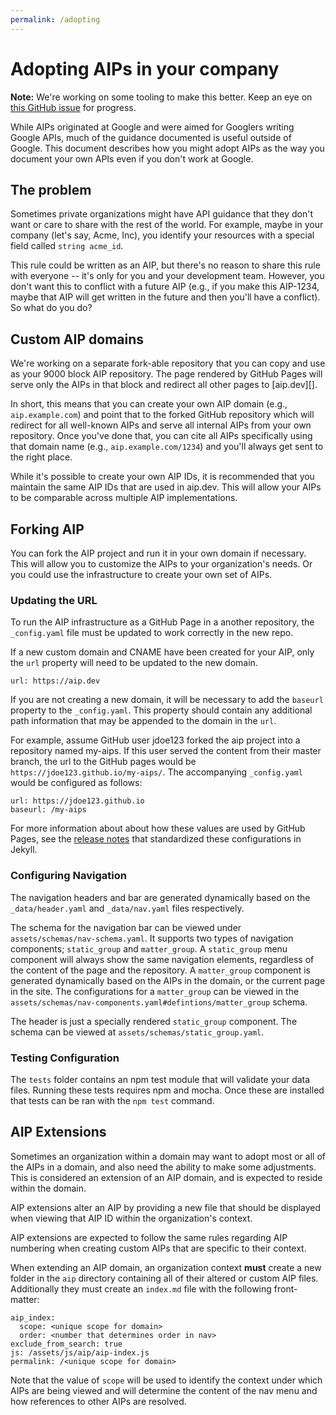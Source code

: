 ```yaml
---
permalink: /adopting
---
```


# Adopting AIPs in your company

**Note:** We're working on some tooling to make this better. Keep an eye on
[this GitHub issue][] for progress.

While AIPs originated at Google and were aimed for Googlers writing Google
APIs, much of the guidance documented is useful outside of Google. This
document describes how you might adopt AIPs as the way you document your own
APIs even if you don't work at Google.

## The problem

Sometimes private organizations might have API guidance that they don't want or
care to share with the rest of the world. For example, maybe in your company
(let's say, Acme, Inc), you identify your resources with a special field called
`string acme_id`.

This rule could be written as an AIP, but there's no reason to share this rule
with everyone -- it's only for you and your development team. However, you
don't want this to conflict with a future AIP (e.g., if you make this AIP-1234,
maybe that AIP will get written in the future and then you'll have a conflict).
So what do you do?

## Custom AIP domains

We're working on a separate fork-able repository that you can copy and use as
your 9000 block AIP repository. The page rendered by GitHub Pages will serve
only the AIPs in that block and redirect all other pages to [aip.dev][].

In short, this means that you can create your own AIP domain (e.g.,
`aip.example.com`) and point that to the forked GitHub repository which will
redirect for all well-known AIPs and serve all internal AIPs from your own
repository. Once you've done that, you can cite all AIPs specifically using
that domain name (e.g., `aip.example.com/1234`) and you'll always get sent to
the right place.

While it's possible to create your own AIP IDs, it is recommended that you
maintain the same AIP IDs that are used in aip.dev. This will allow your AIPs
to be comparable across multiple AIP implementations.

## Forking AIP

You can fork the AIP project and run it in your own domain if necessary. This
will allow you to customize the AIPs to your organization's needs. Or you could
use the infrastructure to create your own set of AIPs.

### Updating the URL

To run the AIP infrastructure as a GitHub Page in a another repository, the
`_config.yaml` file must be updated to work correctly in the new repo.

If a new custom domain and CNAME have been created for your AIP, only the `url`
property will need to be updated to the new domain.

```
url: https://aip.dev
```

If you are not creating a new domain, it will be necessary to add the `baseurl`
property to the `_config.yaml`. This property should contain any additional
path information that may be appended to the domain in the `url`.

For example, assume GitHub user jdoe123 forked the aip project into a
repository named my-aips. If this user served the content from their master
branch, the url to the GitHub pages would be
`https://jdoe123.github.io/my-aips/`. The accompanying `_config.yaml` would be
configured as follows:

```
url: https://jdoe123.github.io
baseurl: /my-aips
```

For more information about about how these values are used by GitHub Pages, see
the [release notes][] that standardized these configurations in Jekyll.

### Configuring Navigation

The navigation headers and bar are generated dynamically based on the
`_data/header.yaml` and `_data/nav.yaml` files respectively.

The schema for the navigation bar can be viewed under
`assets/schemas/nav-schema.yaml`. It supports two types of navigation
components; `static_group` and `matter_group`. A `static_group` menu component
will always show the same navigation elements, regardless of the content of the
page and the repository. A `matter_group` component is generated dynamically
based on the AIPs in the domain, or the current page in the site. The
configurations for a `matter_group` can be viewed in the
`assets/schemas/nav-components.yaml#defintions/matter_group` schema.

The header is just a specially rendered `static_group` component. The schema
can be viewed at `assets/schemas/static_group.yaml`.

### Testing Configuration

The `tests` folder contains an npm test module that will validate your data
files. Running these tests requires npm and mocha. Once these are installed
that tests can be ran with the `npm test` command.

## AIP Extensions

Sometimes an organization within a domain may want to adopt most or all of the
AIPs in a domain, and also need the ability to make some adjustments. This is
considered an extension of an AIP domain, and is expected to reside within the
domain.

AIP extensions alter an AIP by providing a new file that should be displayed
when viewing that AIP ID within the organization's context.

AIP extensions are expected to follow the same rules regarding AIP numbering
when creating custom AIPs that are specific to their context.

When extending an AIP domain, an organization context **must** create a new
folder in the `aip` directory containing all of their altered or custom AIP
files. Additionally they must create an `index.md` file with the following
front-matter:

```
aip_index:
  scope: <unique scope for domain>
  order: <number that determines order in nav>
exclude_from_search: true
js: /assets/js/aip/aip-index.js
permalink: /<unique scope for domain>
```

Note that the value of `scope` will be used to identify the context under which
AIPs are being viewed and will determine the content of the nav menu and how
references to other AIPs are resolved.

<!-- prettier-ignore-start -->
[this github issue]: https://github.com/googleapis/aip/issues/98
[npm]: https://www.npmjs.com/get-npm
[mocha]: https://www.npmjs.com/package/mocha
[release notes]: https://jekyllrb.com/news/2016/10/06/jekyll-3-3-is-here/#2-relative_url-and-absolute_url-filters
<!-- prettier-ignore-end -->
